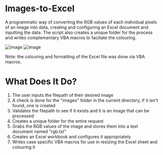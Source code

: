 # Images-to-Excel
A programmatic way of converting the RGB values of each individual pixels of an image into data, creating and configuring an Excel document and inputting the data. The script also creates a unique folder for the process and writes complementary VBA macros to faciliate the colouring.

![image](https://user-images.githubusercontent.com/107010803/205876824-80231e25-de49-4b6a-893b-839f584f30a2.png)
![image](https://user-images.githubusercontent.com/107010803/205056554-e9f4eeee-58f0-4c6d-b2fe-12a11525db00.png)

Note: the colouring and formatting of the Excel file was done via VBA macros.

# What Does It Do?
1. The user inputs the filepath of their desired image
2. A check is done for the "images" folder in the current directory, if it isn't found, one is created
3. Validates the filepath to see if it exists and it is an image that can be processed
4. Creates a unique folder for the entire request
5. Grabs the RGB values of the image and stores them into a text document named "rgb.txt"
6. Creates an Excel workbook and configures it appropriately
7. Writes case specific VBA macros for use in resizing the Excel sheet and colouring it
